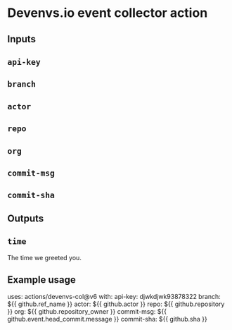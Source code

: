 # Devenvs.io event collector action

## Inputs

## `api-key`
## `branch`
## `actor`
## `repo`
## `org`
## `commit-msg`
## `commit-sha`

## Outputs

## `time`

The time we greeted you.

## Example usage

uses: actions/devenvs-col@v6
with:
  api-key: djwkdjwk93878322
  branch: ${{ github.ref_name }}
  actor: ${{ github.actor }}
  repo: ${{ github.repository }}
  org: ${{ github.repository_owner }}
  commit-msg: ${{ github.event.head_commit.message }}
  commit-sha: ${{ github.sha }}
